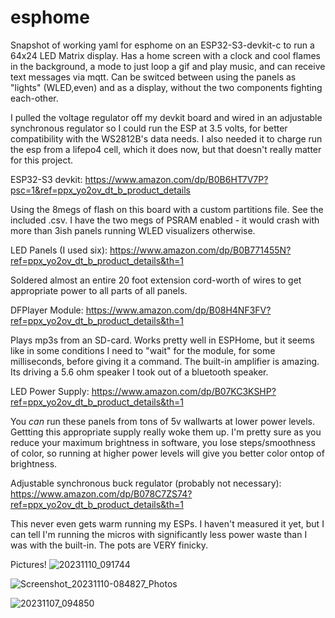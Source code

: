 # esphome
Snapshot of working yaml for esphome on an ESP32-S3-devkit-c to run a 64x24 LED Matrix display. Has a home screen with a clock and cool flames in the background, a mode to just loop a gif and play music, and can receive text messages via mqtt. Can be switced between using the panels as "lights" (WLED,even) and as a display, without the two components fighting each-other.

I pulled the voltage regulator off my devkit board and wired in an adjustable synchronous regulator so I could run the ESP at 3.5 volts, for better compatibility with the WS2812B's data needs. I also needed it to charge run the esp from a lifepo4 cell, which it does now, but that doesn't really matter for this project.

ESP32-S3 devkit:
https://www.amazon.com/dp/B0B6HT7V7P?psc=1&ref=ppx_yo2ov_dt_b_product_details

Using the 8megs of flash on this board with a custom partitions file. See the included .csv.
I have the two megs of PSRAM enabled - it would crash with more than 3ish panels running WLED visualizers otherwise.


LED Panels (I used six):
https://www.amazon.com/dp/B0B771455N?ref=ppx_yo2ov_dt_b_product_details&th=1

Soldered almost an entire 20 foot extension cord-worth of wires to get appropriate power to all parts of all panels.


DFPlayer Module:
https://www.amazon.com/dp/B08H4NF3FV?ref=ppx_yo2ov_dt_b_product_details&th=1

Plays mp3s from an SD-card. Works pretty well in ESPHome, but it seems like in some conditions I need to "wait" for the module, for some milliseconds, before giving it a command. The built-in amplifier is amazing. Its driving a 5.6 ohm speaker I took out of a bluetooth speaker.


LED Power Supply:
https://www.amazon.com/dp/B07KC3KSHP?ref=ppx_yo2ov_dt_b_product_details&th=1

You *can* run these panels from tons of 5v wallwarts at lower power levels. Gettting this appropriate supply really woke them up. I'm pretty sure as you reduce your maximum brightness in software, you lose steps/smoothness of color, so running at higher power levels will give you better color ontop of brightness.


Adjustable synchronous buck regulator (probably not necessary):
https://www.amazon.com/dp/B078C7ZS74?ref=ppx_yo2ov_dt_b_product_details&th=1

This never even gets warm running my ESPs. I haven't measured it yet, but I can tell I'm running the micros with significantly less power waste than I was with the built-in. The pots are VERY finicky.


Pictures!
![20231110_091744](https://github.com/zgauthier2000/esphome/assets/127626977/46ffc264-0dfb-4f96-9fce-e418fa937d14)

![Screenshot_20231110-084827_Photos](https://github.com/zgauthier2000/esphome/assets/127626977/d638165d-a944-4ce9-a2eb-87f619aaa9a7)

![20231107_094850](https://github.com/zgauthier2000/esphome/assets/127626977/9276ef64-915d-4b7a-ae94-1dcdd2a45ac3)
